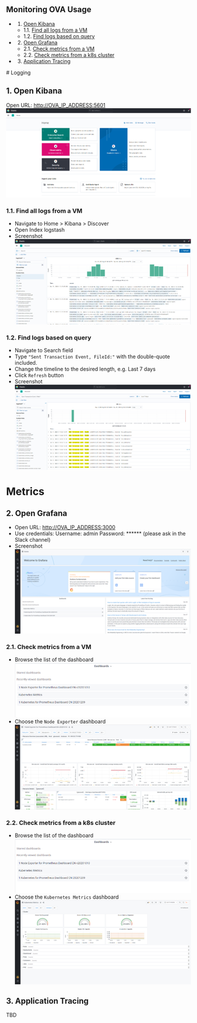 
## Monitoring OVA Usage

<!-- vscode-markdown-toc -->
* 1. [Open Kibana](#OpenKibana)
	* 1.1. [Find all logs from a VM](#FindalllogsfromaVM)
	* 1.2. [Find logs based on query](#Findlogsbasedonquery)
* 2. [Open Grafana](#OpenGrafana)
	* 2.1. [Check metrics from a VM](#CheckmetricsfromaVM)
	* 2.2. [Check metrics from a k8s cluster](#Checkmetricsfromak8scluster)
* 3. [Application Tracing](#ApplicationTracing)

<!-- vscode-markdown-toc-config
	numbering=true
	autoSave=true
	/vscode-markdown-toc-config -->
<!-- /vscode-markdown-toc --># Logging
##  1. <a name='OpenKibana'></a>Open Kibana
Open URL: [http://OVA_IP_ADDRESS:5601]()
![](images/01-kibana.png)
###  1.1. <a name='FindalllogsfromaVM'></a>Find all logs from a VM
- Navigate to Home > Kibana > Discover
- Open Index logstash
- Screenshot
![](images/02-kibana.png)
###  1.2. <a name='Findlogsbasedonquery'></a>Find logs based on query 
- Navigate to Search field
- Type ```"Sent Transaction Event, FileId:"``` with the double-quote included.
- Change the timeline to the desired length, e.g. Last 7 days
- Click ```Refresh``` button
- Screenshot
![](images/03-kibana.png)
# Metrics
##  2. <a name='OpenGrafana'></a>Open Grafana
- Open URL: [http://OVA_IP_ADDRESS:3000]()
- Use credentials:
Username: admin
Password: ****** (please ask in the Slack channel)
- Screenshot
![](images/01-grafana.png)
###  2.1. <a name='CheckmetricsfromaVM'></a>Check metrics from a VM
- Browse the list of the dashboard
![](images/02-grafana.png)
- Choose the ```Node Exporter``` dashboard
![](images/03-grafana.png)
###  2.2. <a name='Checkmetricsfromak8scluster'></a>Check metrics from a k8s cluster
- Browse the list of the dashboard
![](images/02-grafana.png)
- Choose the ```Kubernetes Metrics``` dashboard
![](images/04-grafana.png)
##  3. <a name='ApplicationTracing'></a>Application Tracing
TBD